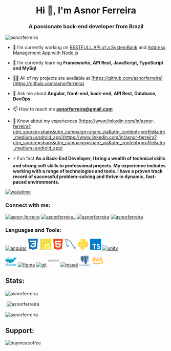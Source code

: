 <h1 align="center">Hi 👋, I'm Asnor Ferreira</h1>
<h3 align="center">A passionate back-end developer from Brazil</h3>

<p align="left"> <img src="https://komarev.com/ghpvc/?username=asnorferreira&label=Profile%20views&color=0e75b6&style=flat" alt="asnorferreira" /> </p> 

- 🔭 I’m currently working on [RESTFULL API of a SystemBank](https://github.com/asnorferreira/SystemBank-RestFull-ApiRest) and [Address Management App with Node.js](https://github.com/asnorferreira/Address-Management-App-with-Node.js)

- 🌱 I’m currently learning **Frameworks, API Rest, JavaScript, TypeScript and MySql**

- 👨‍💻 All of my projects are available at [https://github.com/asnorferreira](https://github.com/asnorferreira)

- 💬 Ask me about **Angular, front-end, back-end, API Rest, Database, DevOps.**

- 📫 How to reach me **asnorferreira@gmail.com**

- 📄 Know about my experiences [https://www.linkedin.com/in/asnor-ferreira?utm_source=share&utm_campaign=share_via&utm_content=profile&utm_medium=android_app](https://www.linkedin.com/in/asnor-ferreira?utm_source=share&utm_campaign=share_via&utm_content=profile&utm_medium=android_app)

- ⚡ Fun fact **As a Back-End Developer, I bring a wealth of technical skills and strong
  soft skills to professional projects. My experience includes working with a range of technologies
  and tools. I have a proven track record of successful problem-solving and thrive in dynamic, fast-paced environments.**
  
[![wakatime](https://wakatime.com/badge/user/018c785b-178c-4897-8284-825849971340.svg)](https://wakatime.com/@018c785b-178c-4897-8284-825849971340)

<h3 align="left">Connect with me:</h3>
<p align="left">
<a href="https://linkedin.com/in/asnor-ferreira" target="blank"><img align="center" src="https://raw.githubusercontent.com/rahuldkjain/github-profile-readme-generator/master/src/images/icons/Social/linked-in-alt.svg" alt="asnor-ferreira" height="30" width="40" /></a>
<a href="https://instagram.com/asnorferreira_" target="blank"><img align="center" src="https://raw.githubusercontent.com/rahuldkjain/github-profile-readme-generator/master/src/images/icons/Social/instagram.svg" alt="asnorferreira_" height="30" width="40" /></a>
<a href="https://www.hackerrank.com/profile/asnorferreira" target="blank"><img align="center" src="https://raw.githubusercontent.com/rahuldkjain/github-profile-readme-generator/master/src/images/icons/Social/hackerrank.svg" alt="asnorferreira" height="30" width="40" /></a>
<a href="https://discord.gg/asnorferreira" target="blank"><img align="center" src="https://raw.githubusercontent.com/rahuldkjain/github-profile-readme-generator/master/src/images/icons/Social/discord.svg" alt="asnorferreira" height="30" width="40" /></a>
</p>


<h3 align="left">Languages and Tools:</h3>
<p align="left">
  <!-- Linguagens -->
  <a href="https://angular.io" target="_blank" rel="noreferrer"><img src="https://angular.io/assets/images/logos/angular/angular.svg" alt="angular" width="35" height="35"/></a>
  <a href="https://www.w3schools.com/css/" target="_blank" rel="noreferrer"><img src="https://raw.githubusercontent.com/devicons/devicon/master/icons/css3/css3-plain.svg" alt="css3" width="35" height="35"/></a>
  <a href="https://developer.mozilla.org/en-US/docs/Web/JavaScript" target="_blank" rel="noreferrer"><img src="https://raw.githubusercontent.com/devicons/devicon/master/icons/javascript/javascript-plain.svg" alt="javascript" width="35" height="35"/></a>
  <a href="https://www.w3.org/html/" target="_blank" rel="noreferrer"><img src="https://raw.githubusercontent.com/devicons/devicon/master/icons/html5/html5-plain.svg" alt="html5" width="35" height="35"/></a>
  <a href="https://www.mysql.com/" target="_blank" rel="noreferrer"><img src="https://raw.githubusercontent.com/devicons/devicon/master/icons/mysql/mysql-plain.svg" alt="mysql" width="35" height="35"/></a>
  <a href="https://www.python.org" target="_blank" rel="noreferrer"><img src="https://raw.githubusercontent.com/devicons/devicon/master/icons/python/python-plain.svg" alt="python" width="35" height="35"/></a>
  <a href="https://www.typescriptlang.org/" target="_blank" rel="noreferrer"><img src="https://raw.githubusercontent.com/devicons/devicon/master/icons/typescript/typescript-plain.svg" alt="typescript" width="35" height="35"/></a>
  <a href="https://unity.com/" target="_blank" rel="noreferrer"><img src="https://www.vectorlogo.zone/logos/unity3d/unity3d-icon.svg" alt="unity" width="35" height="35"/></a>

  <!-- Ferramentas -->
  <a href="https://www.docker.com/" target="_blank" rel="noreferrer"><img src="https://raw.githubusercontent.com/devicons/devicon/master/icons/docker/docker-plain-wordmark.svg" alt="docker" width="35" height="35"/></a>
  <a href="https://www.figma.com/" target="_blank" rel="noreferrer"><img src="https://www.vectorlogo.zone/logos/figma/figma-icon.svg" alt="figma" width="35" height="35"/></a>
  <a href="https://git-scm.com/" target="_blank" rel="noreferrer"><img src="https://www.vectorlogo.zone/logos/git-scm/git-scm-icon.svg" alt="git" width="35" height="35"/></a>
   <a href="https://expressjs.com" target="_blank" rel="noreferrer"><img src="https://raw.githubusercontent.com/devicons/devicon/master/icons/express/express-original-wordmark.svg" alt="express" width="35" height="35"/></a>
  <a href="https://www.microsoft.com/en-us/sql-server" target="_blank" rel="noreferrer"><img src="https://www.svgrepo.com/show/303229/microsoft-sql-server-logo.svg" alt="mssql" width="35" height="35"/></a>
  <a href="https://www.postgresql.org" target="_blank" rel="noreferrer"><img src="https://raw.githubusercontent.com/devicons/devicon/master/icons/postgresql/postgresql-plain-wordmark.svg" alt="postgresql" width="35" height="35"/></a>
  <a href="https://aws.amazon.com" target="_blank" rel="noreferrer"><img src="https://raw.githubusercontent.com/devicons/devicon/master/icons/amazonwebservices/amazonwebservices-plain-wordmark.svg" alt="aws" width="35" height="35"/></a>
</p>


## Stats:
<p><img align="center" src="https://github-readme-stats.vercel.app/api/top-langs?username=asnorferreira&show_icons=true&locale=en&layout=compact" alt="asnorferreira" /></p>

<p>&nbsp;<img align="center" src="https://github-readme-stats.vercel.app/api?username=asnorferreira&show_icons=true&locale=en" alt="asnorferreira" /></p>

<p><img align="center" src="https://github-readme-streak-stats.herokuapp.com/?user=asnorferreira&" alt="asnorferreira" /></p>


## Support:
<p align="left">
<a href="https://www.buymeacoffee.com/buymeacoffee">
  <img align="left" src="https://cdn.buymeacoffee.com/buttons/v2/default-yellow.png" height="50" width="210" alt="buymeacoffee" />
</a>
</p>
